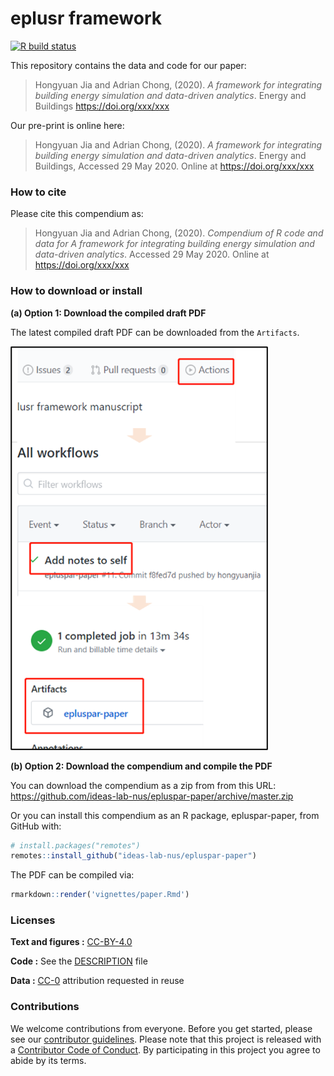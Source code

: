 
<!-- README.md is generated from README.Rmd. Please edit that file -->

# eplusr framework

<!-- badges: start -->

[![R build
status](https://github.com/ideas-lab-nus/epluspar-paper/workflows/build-paper/badge.svg)](https://github.com/ideas-lab-nus/epluspar-paper/actions)
<!-- badges: end -->

This repository contains the data and code for our paper:

> Hongyuan Jia and Adrian Chong, (2020). *A framework for integrating
> building energy simulation and data-driven analytics*. Energy and
> Buildings <https://doi.org/xxx/xxx>

Our pre-print is online here:

> Hongyuan Jia and Adrian Chong, (2020). *A framework for integrating
> building energy simulation and data-driven analytics*. Energy and
> Buildings, Accessed 29 May 2020. Online at <https://doi.org/xxx/xxx>

### How to cite

Please cite this compendium as:

> Hongyuan Jia and Adrian Chong, (2020). *Compendium of R code and data
> for A framework for integrating building energy simulation and
> data-driven analytics*. Accessed 29 May 2020. Online at
> <https://doi.org/xxx/xxx>

### How to download or install

**(a) Option 1: Download the compiled draft PDF**

The latest compiled draft PDF can be downloaded from the `Artifacts`.

<img src="figures/artifact.png" width="412" />

**(b) Option 2: Download the compendium and compile the PDF**

You can download the compendium as a zip from from this URL:
<https://github.com/ideas-lab-nus/epluspar-paper/archive/master.zip>

Or you can install this compendium as an R package, epluspar-paper, from
GitHub with:

``` r
# install.packages("remotes")
remotes::install_github("ideas-lab-nus/epluspar-paper")
```

The PDF can be compiled via:

``` r
rmarkdown::render('vignettes/paper.Rmd')
```

### Licenses

**Text and figures :**
[CC-BY-4.0](http://creativecommons.org/licenses/by/4.0/)

**Code :** See the [DESCRIPTION](DESCRIPTION) file

**Data :** [CC-0](http://creativecommons.org/publicdomain/zero/1.0/)
attribution requested in reuse

### Contributions

We welcome contributions from everyone. Before you get started, please
see our [contributor guidelines](.github/CONTRIBUTING.md). Please note
that this project is released with a [Contributor Code of
Conduct](.github/CONDUCT.md). By participating in this project you agree
to abide by its terms.
